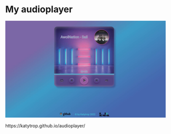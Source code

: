 # My audioplayer
<p>
      <img src="https://github.com/Katytrop/cv/blob/gh-pages/img/works/audio.jpg" width="726">
</p>
https://katytrop.github.io/audioplayer/